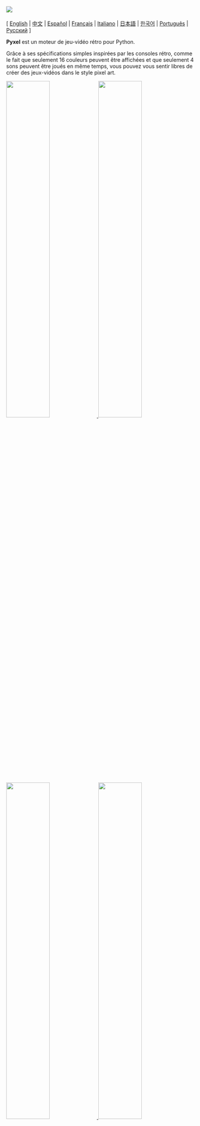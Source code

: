 # <img src="images/pyxel_logo_152x64.png">

[ [English](README.md) | [中文](README.cn.md) | [Español](README.es.md) | [Français](README.fr.md) | [Italiano](README.it.md) | [日本語](README.ja.md) | [한국어](README.ko.md) | [Português](README.pt.md) | [Русский](README.ru.md) ]

**Pyxel** est un moteur de jeu-vidéo rétro pour Python.

Grâce à ses spécifications simples inspirées par les consoles rétro, comme le fait que seulement 16 couleurs peuvent être affichées et que seulement 4 sons peuvent être joués en même temps, vous pouvez vous sentir libres de créer des jeux-vidéos dans le style pixel art.

<a href="pyxel/examples/01_hello_pyxel.py" target="_blank">
<img src="pyxel/examples/screenshots/01_hello_pyxel.gif" width="48%">
</a>

<a href="pyxel/examples/02_jump_game.py" target="_blank">
<img src="pyxel/examples/screenshots/02_jump_game.gif" width="48%">
</a>

<a href="pyxel/examples/03_draw_api.py" target="_blank">
<img src="pyxel/examples/screenshots/03_draw_api.gif" width="48%">
</a>

<a href="pyxel/examples/04_sound_api.py" target="_blank">
<img src="pyxel/examples/screenshots/04_sound_api.gif" width="48%">
</a>

<a href="pyxel/editor/screenshots/image_tilemap_editor.gif" target="_blank">
<img src="pyxel/editor/screenshots/image_tilemap_editor.gif" width="48%">
</a>

<a href="pyxel/editor/screenshots/sound_music_editor.gif" target="_blank">
<img src="pyxel/editor/screenshots/sound_music_editor.gif" width="48%">
</a>

Les spécifications de la console de jeux et des APIs pour Pyxel se réfèrent aux incroyables [PICO-8](https://www.lexaloffle.com/pico-8.php) et [TIC-80](https://tic.computer/).

Pyxel est open source et libre d’usage. Commençons à faire un jeu-vidéo rétro avec Pyxel !

## Spécifications

- Fonctionne sous Windows, Mac et Linux
- Code écrit en Python3
- Palette de 16 couleurs fixée
- 3 banques d’images de taille 256x256
- 8 tilemaps de taille 256x256
- 4 canaux avec 64 sons configurables
- 8 musiques pouvant combiner des sons arbitraires
- Entrées clavier, souris et manettes
- Éditeur d’images et de sons

### Palette de couleurs

<img src="pyxel/examples/screenshots/05_color_palette.png">
<br><br>
<img src="images/pyxel_palette.png">

## Comment installer

### Windows

D’abord, installez [Python3](https://www.python.org/) (version 3.6.8 ou plus).

Quand vous installez Python depuis l’installeur officiel, **ajouter Python au PATH** en cochant le bouton suivant :

<img src="images/python_installer.png">

Ensuite, installez Pyxel avec la commande `pip` suivante dans le terminal :

```sh
pip install -U pyxel
```

### Mac

D’abord, dans l’environnement où le gestionnaire de paquets [Homebrew](https://brew.sh/) est installé, installez [Python3](https://www.python.org/) (version 3.6.8 ou plus) et les paquets requis avec la commande suivante :

```sh
brew install python3 gcc sdl2 sdl2_image gifsicle
```

Vous pouvez installer Python3 de d’autres façon, mais vous devez installer d’autres librairies.

Ensuite, **relancez le terminal** et installez Pyxel avec la commande `pip3` suivante :

```sh
pip3 install -U pyxel
```

### Linux

Installez [Python3](https://www.python.org/) (version 3.6.8 ou plus) et les paquets requis suivant la distribution que vous utilisez.

**Ubuntu:**

```sh
sudo apt install python3 python3-pip libsdl2-dev libsdl2-image-dev gifsicle
sudo -H pip3 install -U pyxel
```

### Autre environment

Pour installer Pyxel dans un environnement autre que ceux vu précédement (Linux 32-bit, Raspberry PI, etc.), suivez les étapes suivantes pour la compilation :

#### Installez les paquets et outils nécessaires

- C++ build toolchain (doit inclure les commandes gcc et make)
- libsdl2-dev et libsdl2-image-dev
- [Python3](https://www.python.org/) (version 3.6.8 ou plus) et la commande pip

#### Éxecutez la commande suivant dans n’importe quel dossier

```sh
git clone https://github.com/kitao/pyxel.git
cd pyxel
make -C pyxel/core clean all
pip3 install .
```

### Installez les exemples

Après l’installation de Pyxel, les exemples de Pyxel seront copiés dans le répertoire courant avec la commande suivante :

```sh
install_pyxel_examples
```

Les exemples copiés sont les suivants :

- [01_hello_pyxel.py](pyxel/examples/01_hello_pyxel.py) - Application simple
- [02_jump_game.py](pyxel/examples/02_jump_game.py) - Jeu de saut avec les fichiers de ressources Pyxel
- [03_draw_api.py](pyxel/examples/03_draw_api.py) - Démonstration de l’API de dessin
- [04_sound_api.py](pyxel/examples/04_sound_api.py) - Démonstration de l’API de son
- [05_color_palette.py](pyxel/examples/05_color_palette.py) - Liste des couleurs de la palette
- [06_click_game.py](pyxel/examples/06_click_game.py) - Jeu de point and click
- [07_snake.py](pyxel/examples/07_snake.py) - Jeu du Snake avec une bande son
- [08_triangle_api.py](pyxel/examples/08_triangle_api.py) - Démonstration de l’API de dessin de triangles
- [09_shooter.py](pyxel/examples/09_shooter.py) - Jeu de shoot'em up avec changement d’écran

Les exemples peuvent être exécutés comme du code Python normal :

**Windows:**

```sh
cd pyxel_examples
python 01_hello_pyxel.py
```

**Mac / Linux:**

```sh
cd pyxel_examples
python3 01_hello_pyxel.py
```

## Comment utiliser

### Créer une application Pyxel

Après avoir importé le module Pyxel dans votre code python, spécifiez d’abord la taille de la fenêtre avec la fonction `init`, puis lancez l’application Pyxel avec la fonction `run`.

```python
import pyxel

pyxel.init(160, 120)

def update():
    if pyxel.btnp(pyxel.KEY_Q):
        pyxel.quit()

def draw():
    pyxel.cls(0)
    pyxel.rect(10, 10, 20, 20, 11)

pyxel.run(update, draw)
```

Les arguments de la fonction `run` sont la fonction `update` pour mettre à jour chaque frame et la fonction `draw` pour dessiner sur l’écran quand c’est nécessaire.

Dans une vraie application, il est recommandé de mettre le code pyxel dans une classe comme ci-dessous :

```python
import pyxel

class App:
    def __init__(self):
        pyxel.init(160, 120)
        self.x = 0
        pyxel.run(self.update, self.draw)

    def update(self):
        self.x = (self.x + 1) % pyxel.width

    def draw(self):
        pyxel.cls(0)
        pyxel.rect(self.x, 0, 8, 8, 9)

App()
```

Il est aussi possible d’écrire du code simple en utilisant les fonctions `show` et `flip` pour dessiner des formes simples et des animations.

La fonction `show` affiche l’écran et attend jusqu’à ce que la touche `ESC` soit appuyée.

```python
import pyxel

pyxel.init(120, 120)
pyxel.cls(1)
pyxel.circb(60, 60, 40, 7)
pyxel.show()
```

La fonction `flip` met à jour une fois l’écran.

```python
import pyxel

pyxel.init(120, 80)

while True:
    pyxel.cls(3)
    pyxel.rectb(pyxel.frame_count % 160 - 40, 20, 40, 40, 7)
    pyxel.flip()
```

### Contrôles spéciaux

Les contrôles spéciaux suivants peuvent être lancés pendant qu’une application Pyxel tourne :

- `Esc`<br>
Quitte l’application
- `Alt(Option)+1`<br>
Sauvegarde la capture d’écran sur le bureau
- `Alt(Option)+2`<br>
Réinitialise le temps de départ de la capture vidéo
- `Alt(Option)+3`<br>
Sauvegarde la capture d’écran (gif) sur le bureau (jusqu’à 30 secondes)
- `Alt(Option)+0`<br>
Bascule vers le moniteur de performance (fps, temps de mise à jour et temps de dessin)
- `Alt(Option)+Enter`<br>
Met en plein écran

### Comment créer une ressource

L’éditeur Pyxel inclus peut créer des images et des sons utilisables dans une application Pyxel.

L’éditeur Pyxel se lance avec la commande suivante :

```sh
pyxeleditor [pyxel_resource_file]
```

Si le fichier de ressource Pyxel (.pyxres) existe déjà, le fichier est chargé, sinon, un nouveau fichier avec le nom indiqué est créé.
Si le fichier de ressource n’est pas spécifié, le nom est `my_resource.pyxres`.

Après avoir lancé l’éditeur Pyxel, le fichier peut être échangé en glissant-déposant un autre fichier de resource. Si le fichier de ressource est glissé-déposé en maintenant appuyé la touche ``Ctrl``(``Cmd``), uniquement la ressource du type (image, tilemap, son, musique) de celle en cours d’édition sera chargée. Cette opération permet de combiner plusieurs fichiers de ressource en un.

Le fichier de ressource créé peut être chargé en utilisant la fonction `load`.

L’éditeur Pyxel a les modes suivants.

**Éditeur d’images :**

Mode pour éditer la banque d’images.

<img src="pyxel/editor/screenshots/image_editor.gif">

En glissant-déposant un fichier png dans l’écran de l’éditeur d’imagese l’image peut être chargée dans la banque d’images sélectionnée.

**Éditeur de tilemap :**

Mode pour éditer les tilemaps dans lesquelles les images des banques d’images sont ordonnées en motif de tuiles.

<img src="pyxel/editor/screenshots/tilemap_editor.gif">

**Éditeur de sons :**

Mode pour éditer les sons.

<img src="pyxel/editor/screenshots/sound_editor.gif">

**Éditeur de musiques :**

Mode pour éditer les musiques dans lesquelles les sons sont ordonnés par ordre de lecture.

<img src="pyxel/editor/screenshots/music_editor.gif">

### Autres méthodes pour créer des ressources

Les images et tilemaps Pyxel peuvent être aussi créé des manières suivantes :

- Créez une image depuis une liste de chaînes de caractères avec la fonction `Image.set` ou `Tilemap.set`
- Chargez un fichier png dans une palette Pyxel avec la fonction `Image.load`

Les sons peuvent être aussi créé de la manière suivante :

- Créez des sons depuis des chaînes de caractères avec la fonction `Sound.set` ou `Music.set`

Référez vous à la documentation de l’API pour l’utilisation de ces fonctions.

### Comment créer un exécutable stand-alone

En utilisant le Pyxel Packager inclus, un exécutable stand-alone pouvant fonctionner dans des environnements où Python n’est pas installé peut être créé.

Pour créer un exécutable stand-alone, dans l’environnement où est installé [PyInstaller](https://www.pyinstaller.org/), spécifiez le fichier Python à utiliser pour lancer l’application avec la commande `pyxelpackager` suivante :

```sh
pyxelpackager python_file
```

Quand le processus est terminé, un exécutable stand-alone est créé dans le dossier `dist`.

Si des ressources comme des fichiers .pyxres ou .png sont nécessaires, mettez les dans le dossier `assets` et ils seront automatiquement inclus.

Il est aussi possible de spécifier une icône avec l’option ``-i icon_file``.

## Documentation de l’API

### Système

- `width`, `height`<br>
La largeur et la hauteur de l’écran

- `frame_count`<br>
Le nombre de frames passées

- `init(width, height, [caption], [scale], [palette], [fps], [quit_key], [fullscreen])`<br>
Initialise l’application Pyxel avec une taille d’écran (`width`, `height`). La largeur et la hauteur maximale sont 256.<br>
Il est possible de définir un titre à la fenêtre avec `caption`, l’agrandissement de la fenêtre avec `scale`, la palette de couleurs avec `palette`, la fréquence de frames avec `fps`, la touche pour quitter l’application avec `quit_key`, et le lancement en plein écran avec `fullscreen`. `palette` est défini comme une liste de 16 éléments de couleur 24 bits.<br>
par exemple : `pyxel.init(160, 120, caption="Pyxel with PICO-8 palette", palette=[0x000000, 0x1D2B53, 0x7E2553, 0x008751, 0xAB5236, 0x5F574F, 0xC2C3C7, 0xFFF1E8, 0xFF004D, 0xFFA300, 0xFFEC27, 0x00E436, 0x29ADFF, 0x83769C, 0xFF77A8, 0xFFCCAA], quit_key=pyxel.KEY_NONE, fullscreen=True)`

- `run(update, draw)`<br>
Lance l’application et appelle la fonction `update` pour la mise à jour de la frame et la fonction `draw` pour le dessin.

- `quit()`<br>
Quitte l’application Pyxel à la fin de frame en cours

- `flip()`<br>
Force le dessin de l’écran (à ne pas utiliser dans des applications normales)

- `show()`<br>
Dessine l’écran et attend indéfiniment (à ne pas utiliser dans des applications normales)

### Ressources

- `save(filename)`<br>
Sauvegarde le fichier ressource (.pyxres) dans le répertoire d’exécution du script

- `load(filename, [image], [tilemap], [sound], [music])`<br>
Lit le fichier de ressource (.pyxres) du répertoire d’exécution du script. Si ``False`` est spécifié pour le type de ressource, la ressource (image, tilemap, son, musique) ne sera pas chargée.

### Entrées
- `mouse_x`, `mouse_y`<br>
La position actuelle du curseur de la souris

- `mouse_wheel`<br>
La valeur actuelle de la molette de la souris

- `btn(key)`<br>
Renvoie `True` si la touche `key` est appuyée, sinon renvoie `False` ([liste des touches](pyxel/__init__.py))

- `btnp(key, [hold], [period])`<br>
Renvoie `True` si la touche `key` est appuyée à cette frame, sinon renvoie `False`. Quand `hold` et `period` sont spécifiés, `True` sera renvoyé à l’intervalle de frame `period` quand la touche `key` est appuyée pendant plus de `hold` frames

- `btnr(key)`<br>
Renvoie `True` si la touche `key` est appuyée à cette frame, sinon renvoie `False`

- `mouse(visible)`<br>
Si `visible` est `True`, affiche le curseur de la souris. Si `False`, le curseur est caché. Même si le curseur n’est pas affiché, sa position est actualisée.

### Graphiques

- `image(img, [system])`<br>
Utilise la banque d’image `img`(0-2) (voir la classe Image). Si `system` est `True`, la banque d’images du système est accessible. 3 est pour la fonte et l’éditeur de ressources. 4 est pour l’affichage de l’écran<br>
par exemple : `pyxel.image(0).load(0, 0, "title.png")`

- `tilemap(tm)`<br>
Utilise la tilemap `tm`(0-7) (voir la classe Tilemap)

- `clip(x, y, w, h)`<br>
Défini la zone de dessin (`x`, `y`) avec une largeur `w` et une hauteur `h`. Réinitialiser la zone de dessin au plein écran avec `clip()`

- `pal(col1, col2)`<br>
Remplace la couleur `col1` avec `col2` au dessin. `pal()` pour réinitialiser la palette de couleurs

- `cls(col)`<br>
Efface l’écran avec la couleur `col`

- `pget(x, y)`<br>
Renvoie la couleur au pixel (`x`, `y`)

- `pset(x, y, col)`<br>
Dessine un pixel de couleur `col` à (`x`, `y`)

- `line(x1, y1, x2, y2, col)`<br>
Dessine une ligne de couleur `col` de (`x1`, `y1`) à (`x2`, `y2`)

- `rect(x, y, w, h, col)`<br>
Dessine un rectangle de largeur `w`, de hauteur `h` et de couleur `col` à partir de (`x`, `y`)

- `rectb(x, y, w, h, col)`<br>
Dessine les contours d’un rectangle de largeur `w`, de hauteur `h` et de couleur `col` à partir de (`x`, `y`)

- `circ(x, y, r, col)`<br>
Dessine un cercle de rayon `r` et de couleur `col` à (`x`, `y`)

- `circb(x, y, r, col)`<br>
Dessine le contour d’un cercle de rayon `r` et de couleur `col` à (`x`, `y`)

- `tri(x1, y1, x2, y2, x3, y3, col)`<br>
Dessine un triangle avec les sommets (`x1`, `y1`), (`x2`, `y2`), (`x3`, `y3`) et de couleur `col`

- `trib(x1, y1, x2, y2, x3, y3, col)`<br>
Dessine les contours d’un triangle avec les sommets (`x1`, `y1`), (`x2`, `y2`), (`x3`, `y3`) et de couleur `col`

- `blt(x, y, img, u, v, w, h, [colkey])`<br>
Copie la région de taille (`w`, `h`) de (`u`, `v`) de la banque d’image `img`(0-2) à (`x`, `y`). Si une valeur négative est mise pour `w` et/ou `h`, la copie sera inversée horizontalement et/ou verticalement. Si `colkey` est spécifié, il sera traité comme une couleur transparente

<img src="images/image_bank_mechanism.png">

- `bltm(x, y, tm, u, v, w, h, [colkey])`<br>
Dessine la tilemap `tm`(0-7) de (`x`, `y`) suivant les information sur la taille de la tuille (`w`, `h`) à (`u`, `v`). Si `colkey` est spécifié, il sera traité comme une couleur transparente. Une tuille d’une tilemap est dessinée avec une taille de 8x8, et si le numéro de la tuile est 0, il indique la région (0, 0)-(7, 7) de la banque d’images, si c’est 1, il indique (8, 0)-(15, 0)

<img src="images/tilemap_mechanism.png">

- `text(x, y, s, col)`<br>
Dessine une chaîne de caractères `s` de couleur `col` à (`x`, `y`)

### Audio

- `sound(snd, [system])`<br>
Utilise le son `snd`(0-63) (voir la classe Sound). Si `system` est `True`, le son 64 pour le système est accessible<br>
par exemple : `pyxel.sound(0).speed = 60`

- `music(msc)`<br>
Utilise la musique `msc`(0-7) (voir la classe Music)

- `play_pos(ch)`<br>
Renvoie la position de lecture du son du canal `ch`. Le 100ème et le 1000ème indique le numéro du son et le 1er et le 10ème indique le numéro de la note. Quand la liste de lecture est arrêtée, renvoie `-1`

- `play(ch, snd, loop=False)`<br>
Joue le son `snd`(0-63) sur le canal `ch`(0-3). Joue dans l’ordre quand `snd` est une liste

- `playm(msc, loop=False)`<br>
Joue la musique `msc`(0-7)

- `stop([ch])`<br>
Arrête la liste de lecture sur tous les canaux. Si `ch`(0-3) est défini, arrête la liste de lecture uniquement sur le canal correspondant

### Classe Image

- `width`, `height`<br>
La largeur et la hauteur d’une image

- `data`<br>
Les données de l’image (liste bi-dimentionelle de 256x256)

- `get(x, y)`<br>
Renvoie les données de l’image à (`x`, `y`)

- `set(x, y, data)`<br>
Définit les données de l’image à (`x`, `y`) par la valeur ou une liste de chaînes de caractères<br>
par exemple : `pyxel.image(0).set(10, 10, ["1234", "5678", "9abc", "defg"])`

- `load(x, y, filename)`<br>
Lit l’image png depuis le répertoire d’exécution du script à (`x`, `y`)

- `copy(x, y, img, u, v, w, h)`<br>
Copie la région de taille (`w`, `h`) de (`u`, `v`) la banque d’image `img`(0-2) à (`x`, `y`)

### Classe Tilemap

- `width`, `height`<br>
La largeur et la hauteur de la tilemap

- `data`<br>
Les données de la tilemap (liste bi-dimentionelle de 256x256)

- `refimg`<br>
La banque d’images utilisée par la tilemap

- `get(x, y)`<br>
Renvoie les données de la tilemap à (`x`, `y`)

- `set(x, y, data)`<br>
Définit les données de la tilemap à (`x`, `y`) par une valeur ou une liste de chaînes de caractères.<br>
par exemple : `pyxel.tilemap(0).set(0, 0, ["000102", "202122", "a0a1a2", "b0b1b2"])`

- `copy(x, y, tm, u, v, w, h)`<br>
Copie la région de la taille (`w`, `h`) de (`u`, `v`) de la tilemap `tm`(0-7) à (`x`, `y`)

### Classe Sound

- `note`<br>
Liste des notes (0-127) (33 = 'A2' = 440Hz)

- `tone`<br>
Liste des tons (0:Triangle / 1:Carré / 2:Rythme / 3:Bruit)

- `volume`<br>
Liste des volumes (0-7)

- `effect`<br>
Liste des effets (0:Aucun / 1:Glisse / 2:Vibration / 3:Fondu)

- `speed`<br>
La longueur d’une note (120 = 1 seconde par ton)

- `set(note, tone, volume, effect, speed)`<br>
Définit une note, un ton, un volume, un effet avec une chaine de caractères. Si le ton, le volume et l’effet sont plus courts que la note, ils sont répétés depuis le début

- `set_note(note)`<br>
Définit une note avec une chaine composée de 'CDEFGAB'+'#-'+'0123' ou 'R'. Insensible à la casse et les espaces sont ignorés<br>
par exemple : `pyxel.sound(0).set_note("G2B-2D3R RF3F3F3")`

- `set_tone(tone)`<br>
Définit un ton avec une chaine composée de 'TSPN'. Insensible à la casse et les espaces sont ignorés<br>
par exemple : `pyxel.sound(0).set_tone("TTSS PPPN")`

- `set_volume(volume)`<br>
Définit un volume avec une chaine composée de '01234567'. Insensible à la casse et les espaces sont ignorés<br>
par exemple : `pyxel.sound(0).set_volume("7777 7531")`

- `set_effect(effect)`<br>
Définit un effet avec une chaine composée de 'NSVF'. Insensible à la casse et les espaces sont ignorés<br>
par exemple : `pyxel.sound(0).set_effect("NFNF NVVS")`

### Classe Music

- `ch0`<br>
Liste des sons(0-63) joué sur le canal 0. Si une liste vide est spécifiée, le canal n’est pas pris en compte dans la liste de lecture

- `ch1`<br>
Liste des sons(0-63) joué sur le canal 1. Si une liste vide est spécifiée, le canal n’est pas pris en compte dans la liste de lecture

- `ch2`<br>
Liste des sons(0-63) joué sur le canal 2. Si une liste vide est spécifiée, le canal n’est pas pris en compte dans la liste de lecture

- `ch3`<br>
Liste des sons(0-63) joué sur le canal 3. Si une liste vide est spécifiée, le canal n’est pas pris en compte dans la liste de lecture

- `set(ch0, ch1, ch2, ch3)`<br>
Définit la liste des sons(0-63) de tous les canaux. Si une liste vide est spécifiée, le canal n’est pas pris en compte dans la liste de lecture<br>
par exemple : `pyxel.music(0).set([0, 1], [2, 3], [4], [])`

- `set_ch0(data)`<br>
Définit la liste des sons(0-63) du canal 0

- `set_ch1(data)`<br>
Définit la liste des sons(0-63) du canal 1

- `set_ch2(data)`<br>
Définit la liste des sons(0-63) du canal 2

- `set_ch3(data)`<br>
Définit la liste des sons(0-63) du canal 3

## Comment contribuer

### En ouvrant un ticket

Utilisez [le suivi de tickets](https://github.com/kitao/pyxel/issues) pour envoyer des rapports de bug et des proposition de fonctionnalités ou d’améliorations.
Avant d’ouvrir un nouveau ticket, regardez si il n’y en a pas un de similaire déjà ouvert.

Quand vous ouvrez un ticket, choisissez le template approprié depuis [ce lien](https://github.com/kitao/pyxel/issues/new/choose).

### Tester manuellement

Toutes les personnes testant le code et rapportant des bugs ou des suggestions d’améliorations sont les bienvenues!

### En ouvrant une pull request

Les patchs/fixs sont acceptés sous forme de pull requests (PRs). Faites attention à ce que le ticket que la pull request corrige soit ouvert.

En proposant une pull request, vous acceptez qu’elle soit publiée sous la [licence MIT](LICENSE).

## Autres informations

- [Wiki](https://github.com/kitao/pyxel/wiki)
- [Subreddit](https://www.reddit.com/r/pyxel/)
- [Serveur Discord (Anglais)](https://discord.gg/FC7kUZJ)
- [Serveur Discord (Japonais - 日本語版)](https://discord.gg/qHA5BCS)

## License

Pyxel est sous [licence MIT](http://en.wikipedia.org/wiki/MIT_License). Elle peut être réutilisée dans un logiciel propriétaire à condition que toutes les copies du logiciel sous licence comprennent une copie des termes de la licence MIT et de l'avis de copyright.

Pyxel utilise les logiciels suivants :

- [SDL2](https://www.libsdl.org/)
- [miniz-cpp](https://github.com/tfussell/miniz-cpp)
- [Gifsicle](https://www.lcdf.org/gifsicle/)
